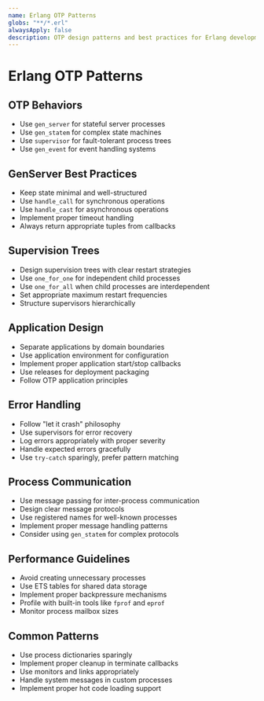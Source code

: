 ```yaml
---
name: Erlang OTP Patterns
globs: "**/*.erl"
alwaysApply: false
description: OTP design patterns and best practices for Erlang development
---
```


# Erlang OTP Patterns

## OTP Behaviors

- Use `gen_server` for stateful server processes
- Use `gen_statem` for complex state machines
- Use `supervisor` for fault-tolerant process trees
- Use `gen_event` for event handling systems

## GenServer Best Practices

- Keep state minimal and well-structured
- Use `handle_call` for synchronous operations
- Use `handle_cast` for asynchronous operations
- Implement proper timeout handling
- Always return appropriate tuples from callbacks

## Supervision Trees

- Design supervision trees with clear restart strategies
- Use `one_for_one` for independent child processes
- Use `one_for_all` when child processes are interdependent
- Set appropriate maximum restart frequencies
- Structure supervisors hierarchically

## Application Design

- Separate applications by domain boundaries
- Use application environment for configuration
- Implement proper application start/stop callbacks
- Use releases for deployment packaging
- Follow OTP application principles

## Error Handling

- Follow "let it crash" philosophy
- Use supervisors for error recovery
- Log errors appropriately with proper severity
- Handle expected errors gracefully
- Use `try-catch` sparingly, prefer pattern matching

## Process Communication

- Use message passing for inter-process communication
- Design clear message protocols
- Use registered names for well-known processes
- Implement proper message handling patterns
- Consider using `gen_statem` for complex protocols

## Performance Guidelines

- Avoid creating unnecessary processes
- Use ETS tables for shared data storage
- Implement proper backpressure mechanisms
- Profile with built-in tools like `fprof` and `eprof`
- Monitor process mailbox sizes

## Common Patterns

- Use process dictionaries sparingly
- Implement proper cleanup in terminate callbacks
- Use monitors and links appropriately
- Handle system messages in custom processes
- Implement proper hot code loading support